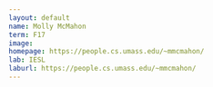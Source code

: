 ```yaml
---
layout: default
name: Molly McMahon
term: F17
image:
homepage: https://people.cs.umass.edu/~mmcmahon/
lab: IESL
laburl: https://people.cs.umass.edu/~mmcmahon/
---
```

